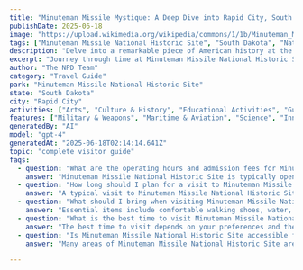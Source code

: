 ```yaml
---
title: "Minuteman Missile Mystique: A Deep Dive into Rapid City, South Dakotas Cold War Relic"
publishDate: 2025-06-18
image: "https://upload.wikimedia.org/wikipedia/commons/1/1b/Minuteman_Missile_National_Historic_Site_map.jpg"
tags: ["Minuteman Missile National Historic Site", "South Dakota", "National Parks", "Travel Guide", "Rapid City", "Outdoor Recreation", "Family Travel", "Adventure"]
description: "Delve into a remarkable piece of American history at the Minuteman Missile National Historic Site in Rapid City, South Dakota. From historical insights to pr..."
excerpt: "Journey through time at Minuteman Missile National Historic Site and discover the intricate story behind America’s nuclear forces during the Cold War era."
author: "The NPD Team"
category: "Travel Guide"
park: "Minuteman Missile National Historic Site"
state: "South Dakota"
city: "Rapid City"
activities: ["Arts", "Culture & History", "Educational Activities", "Guided & Self-Guided Tours"]
features: ["Military & Weapons", "Maritime & Aviation", "Science", "Innovation & Industry", "Fire & Disaster", "U.S. Wars & Conflicts", "Cultural Heritage & Society"]
generatedBy: "AI"
model: "gpt-4"
generatedAt: "2025-06-18T02:14:14.641Z"
topic: "complete visitor guide"
faqs:
  - question: "What are the operating hours and admission fees for Minuteman Missile National Historic Site?"
    answer: "Minuteman Missile National Historic Site is typically open year-round, though specific hours may vary by season. Most national parks charge an entrance fee, but some sites are free to visit. Check the official NPS website for current hours and fee information."
  - question: "How long should I plan for a visit to Minuteman Missile National Historic Site?"
    answer: "A typical visit to Minuteman Missile National Historic Site can range from a few hours to a full day, depending on your interests and the activities you choose. Allow extra time for hiking, photography, and exploring visitor centers."
  - question: "What should I bring when visiting Minuteman Missile National Historic Site?"
    answer: "Essential items include comfortable walking shoes, water, snacks, sunscreen, and weather-appropriate clothing. Bring a camera to capture the scenic views and consider binoculars for wildlife viewing."
  - question: "What is the best time to visit Minuteman Missile National Historic Site?"
    answer: "The best time to visit depends on your preferences and the activities you plan to enjoy. Spring and fall often offer pleasant weather and fewer crowds, while summer provides the longest daylight hours."
  - question: "Is Minuteman Missile National Historic Site accessible for visitors with mobility needs?"
    answer: "Many areas of Minuteman Missile National Historic Site are accessible to visitors with mobility needs, including paved trails and accessible facilities. Contact the park directly for specific accessibility information and current conditions."

---
```


